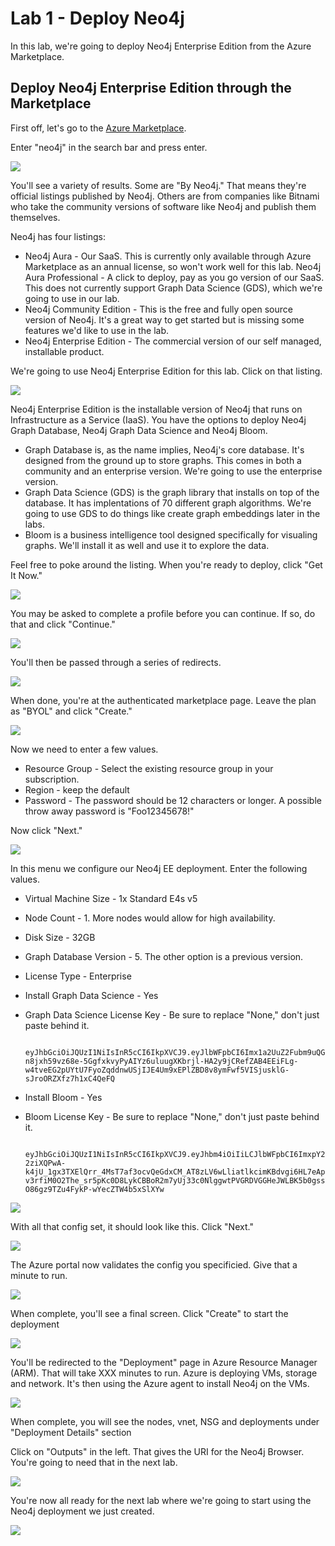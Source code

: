 # Lab 1 - Deploy Neo4j
In this lab, we're going to deploy Neo4j Enterprise Edition from the Azure Marketplace.

## Deploy Neo4j Enterprise Edition through the Marketplace
First off, let's go to the [Azure Marketplace](https://azuremarketplace.microsoft.com/).

Enter "neo4j" in the search bar and press enter.

![](images/01.png)

You'll see a variety of results.  Some are "By Neo4j."  That means they're official listings published by Neo4j.  Others are from companies like Bitnami who take the community versions of software like Neo4j and publish them themselves.

Neo4j has four listings:

* Neo4j Aura - Our SaaS.  This is currently only available through Azure Marketplace as an annual license, so won't work well for this lab.
Neo4j Aura Professional - A click to deploy, pay as you go version of our SaaS.  This does not currently support Graph Data Science (GDS), which we're going to use in our lab.
* Neo4j Community Edition - This is the free and fully open source version of Neo4j.  It's a great way to get started but is missing some features we'd like to use in the lab.
* Neo4j Enterprise Edition - The commercial version of our self managed, installable product.

We're going to use Neo4j Enterprise Edition for this lab.  Click on that listing.

![](images/02.png)

Neo4j Enterprise Edition is the installable version of Neo4j that runs on Infrastructure as a Service (IaaS).  You have the options to deploy Neo4j Graph Database, Neo4j Graph Data Science and Neo4j Bloom.

* Graph Database is, as the name implies, Neo4j's core database.  It's designed from the ground up to store graphs.  This comes in both a community and an enterprise version.  We're going to use the enterprise version.
* Graph Data Science (GDS) is the graph library that installs on top of the database.  It has implentations of 70 different graph algorithms.  We're going to use GDS to do things like create graph embeddings later in the labs.
* Bloom is a business intelligence tool designed specifically for visualing graphs.  We'll install it as well and use it to explore the data.

Feel free to poke around the listing.  When you're ready to deploy, click "Get It Now."

![](images/03.png)

You may be asked to complete a profile before you can continue.  If so, do that and click "Continue."

![](images/04.png)

You'll then be passed through a series of redirects.

![](images/05.png)

When done, you're at the authenticated marketplace page.  Leave the plan as "BYOL" and click "Create."

![](images/06.png)

Now we need to enter a few values.

* Resource Group - Select the existing resource group in your subscription.
* Region - keep the default
* Password - The password should be 12 characters or longer.  A possible throw away password is "Foo12345678!"

Now click "Next."

![](images/07.png)

In this menu we configure our Neo4j EE deployment.  Enter the following values.

* Virtual Machine Size - 1x Standard E4s v5
* Node Count - 1.  More nodes would allow for high availability.
* Disk Size - 32GB
* Graph Database Version - 5.  The other option is a previous version.
* License Type - Enterprise
* Install Graph Data Science - Yes
* Graph Data Science License Key - Be sure to replace "None," don't just paste behind it.

        eyJhbGciOiJQUzI1NiIsInR5cCI6IkpXVCJ9.eyJlbWFpbCI6Imx1a2UuZ2Fubm9uQG5lb3RlY2hub2xvZ3kuY29tIiwiZXhwIjoxNzA2NjU5MjAwLCJmZWF0dXJlVmVyc2lvbiI6IioiLCJvcmciOiJQU0EgUmVzb3VyY2VzIC0gRE8gTk9UIFVTRSIsInB1YiI6Im5lbzRqLmNvbSIsInF1YW50aXR5IjoiMSIsInJlZyI6Ikx1a2UgR2Fubm9uIiwic2NvcGUiOiJQcm9kdWN0aW9uIiwic3ViIjoibmVvNGotZ2RzIiwidmVyIjoiKiIsImlzcyI6Im5lbzRqLmNvbSIsIm5iZiI6MTY3MDYwMDMzNSwiaWF0IjoxNjcwNjAwMzM1LCJqdGkiOiIxZXh6NjN5bC0ifQ.T12mKUXOil9GXvmWFpmdEvfFfI8AbQqRItfOknjsEvcdqt2to42OdQsfL5ZUj5yhzFaEpKYpsv8Er7AmmirNlnVnx7Xv77_bRpsxS_W6XA_BZCbtNNtrJrp3av0blmhMabyWEJcIqijcX3o1wnIuoOZMjCWsSah0yl9VkqRlyCpgX7jtwvssGuvo7SoZxtIQ8FSpDFiNv-n8jxh59vz68e-5GgfxkvyPyAIYz6uluugXKbrjl-HA2y9jCRefZAB4EEiFLg-w4tveEG2pUYtU7FyoZqddnwUSjIJE4Um9xEPlZBD8v8ymFwf5VISjusklG-sJroORZXfz7h1xC4QeFQ

* Install Bloom - Yes
* Bloom License Key - Be sure to replace "None," don't just paste behind it.

        eyJhbGciOiJQUzI1NiIsInR5cCI6IkpXVCJ9.eyJhbm4iOiIiLCJlbWFpbCI6ImxpY2Vuc2luZ0BuZW80ai5jb20iLCJleHAiOjE3MTk3MjAwMDAsIm9yZyI6Ik5lbzRqIiwicHViIjoiTmVvNGogSW5jIiwicmVnIjoiTmVvNGogRW1wbG95ZWUiLCJzY29wZSI6IkludGVybmFsIFVzZSIsInNvdXJjZV9pZHMiOiIiLCJzdWIiOiJuZW80ai1ibG9vbS1zZXJ2ZXIiLCJ2ZXIiOiIqIiwiaXNzIjoibmVvNGouY29tIiwibmJmIjoxNjgyNjEwMTEyLCJpYXQiOjE2ODI2MTAxMTIsImp0aSI6IklNY1FLRDk3NCJ9.l3VlA5qrfECxVl2FolU7qEG0fCkVvqMXBrKctBXtXMUmb6RCbzFOHxLMF8mXNwa739dVMDxf_Mg-2ziXQPwA-k4jU_1gx3TXElQrr_4MsT7af3ocvQeGdxCM_AT8zLV6wLliatlkcimKBdvgi6HL7eApjtfMPXlBi4tTPPqZeao6WGnP1Pe5Bx3IIEUI9KBLsLfhlHqwVky_wp2cRE2w6sho7YixN5lOnh-v3rfiM0O2The_sr5pKc0D8LykCBBoR2m7yUj33c0NlggwtPVGRDVGGHeJWLBK5b0gssYCoIVroQ5UmZ2Tvy-O86gz9TZu4FykP-wYecZTW4b5xSlXYw

![](images/08.png)

With all that config set, it should look like this.  Click "Next."

![](images/09.png)

The Azure portal now validates the config you specificied.  Give that a minute to run.

![](images/10.png)

When complete, you'll see a final screen.  Click "Create" to start the deployment

![](images/11.png)

You'll be redirected to the "Deployment" page in Azure Resource Manager (ARM).  That will take XXX minutes to run.  Azure is deploying VMs, storage and network.  It's then using the Azure agent to install Neo4j on the VMs.

![](images/12.png)

When complete, you will see the nodes, vnet, NSG and deployments under "Deployment Details" section

Click on "Outputs" in the left. That gives the URI for the Neo4j Browser.  You're going to need that in the next lab.

![](images/13.png)

You're now all ready for the next lab where we're going to start using the Neo4j deployment we just created.

![](images/14.png)
